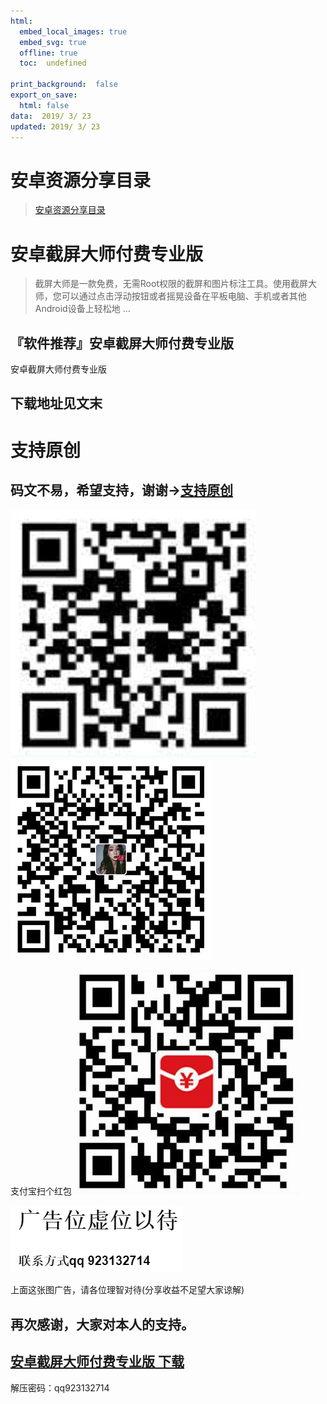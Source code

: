 ```yaml
---
html:
  embed_local_images: true
  embed_svg: true
  offline: true
  toc:  undefined

print_background:  false
export_on_save:
  html: false
data:  2019/ 3/ 23
updated: 2019/ 3/ 23
---
```


# 安卓资源分享目录

> [安卓资源分享目录](https://blog.csdn.net/qq923132714/article/details/83059823 "安卓资源分享目录")


# 安卓截屏大师付费专业版

> 截屏大师是一款免费，无需Root权限的截屏和图片标注工具。使用截屏大师，您可以通过点击浮动按钮或者摇晃设备在平板电脑、手机或者其他Android设备上轻松地 ...

## 『软件推荐』安卓截屏大师付费专业版

安卓截屏大师付费专业版

## 下载地址见文末
# 支持原创


## 码文不易，希望支持，谢谢->**[支持原创](http://blog.csdn.net/qq923132714/article/details/79399145)**
![微信支付](https://raw.githubusercontent.com/923132714/my_picture/master/blog/support/weixin.png)![微信支付](https://raw.githubusercontent.com/923132714/my_picture/master/blog/support/支付宝.png)

支付宝扫个红包
![支付宝扫个红包](https://raw.githubusercontent.com/923132714/my_picture/master/blog/support/扫码领红包.png "扫码领红包")

![广告位](https://raw.githubusercontent.com/923132714/my_picture/master/blog/support/广告位.png "广告")

上面这张图广告，请各位理智对待(分享收益不足望大家谅解)

## 再次感谢，大家对本人的支持。




## [安卓截屏大师付费专业版  下载](http://u16848854.ctfile.net/fs/16848854-355650195 "安卓截屏大师付费专业版  下载")

解压密码：qq923132714
